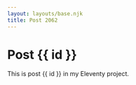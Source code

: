 ```yaml
---
layout: layouts/base.njk
title: Post 2062
---
```


# Post {{ id }}

This is post {{ id }} in my Eleventy project.
